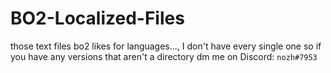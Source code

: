 # BO2-Localized-Files
those text files bo2 likes for languages..., I don't have every single one so if you have any versions that aren't a directory dm me on Discord: `nozh#7953`

